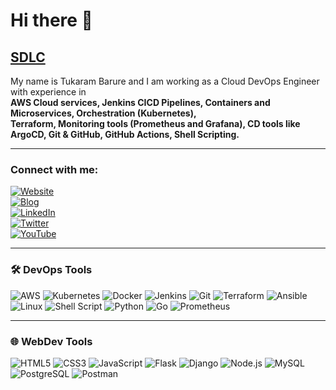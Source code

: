 # Hi there 👋


## [SDLC](#)

My name is Tukaram Barure and I am working as a Cloud DevOps Engineer with experience in  
**AWS Cloud services, Jenkins CICD Pipelines, Containers and Microservices, Orchestration (Kubernetes),**  
**Terraform, Monitoring tools (Prometheus and Grafana), CD tools like ArgoCD, Git & GitHub, GitHub Actions, Shell Scripting.**

---

### Connect with me:

[![Website](https://img.shields.io/badge/yourwebsite.com-down-red)](https://yourwebsite.com)  
[![Blog](https://img.shields.io/badge/blog.yourwebsite.com-down-red)](https://blog.yourwebsite.com)  
[![LinkedIn](https://img.shields.io/badge/Ajay%20Tekam-blue?style=flat&logo=linkedin)](https://linkedin.com/in/yourprofile)  
[![Twitter](https://img.shields.io/twitter/follow/yourhandle?style=social)](https://twitter.com/yourhandle)  
[![YouTube](https://img.shields.io/youtube/channel/subscribers/YOURCHANNELID?style=social)](https://youtube.com/yourchannel)

---

### 🛠️ DevOps Tools

![AWS](https://aws.amazon.com/)
![Kubernetes](https://img.shields.io/badge/Kubernetes-%23326CE5.svg?style=flat&logo=kubernetes)
![Docker](https://img.shields.io/badge/Docker-%230db7ed.svg?style=flat&logo=docker)
![Jenkins](https://img.shields.io/badge/Jenkins-%23D24939.svg?style=flat&logo=jenkins)
![Git](https://img.shields.io/badge/Git-%23F05032.svg?style=flat&logo=git)
![Terraform](https://developer.hashicorp.com/terraform)
![Ansible](https://img.shields.io/badge/Ansible-%231A1918.svg?style=flat&logo=ansible)
![Linux](https://img.shields.io/badge/Linux-%23FCC624.svg?style=flat&logo=linux)
![Shell Script](https://img.shields.io/badge/Shell-%23121011.svg?style=flat&logo=gnu-bash)
![Python](https://img.shields.io/badge/Python-%233776AB.svg?style=flat&logo=python)
![Go](https://img.shields.io/badge/Go-%2300ADD8.svg?style=flat&logo=go)
![Prometheus](https://img.shields.io/badge/Prometheus-%23E6522C.svg?style=flat&logo=prometheus)

---

### 🌐 WebDev Tools

![HTML5](https://img.shields.io/badge/HTML5-%23E34F26.svg?style=flat&logo=html5)
![CSS3](https://img.shields.io/badge/CSS3-%231572B6.svg?style=flat&logo=css3)
![JavaScript](https://img.shields.io/badge/JavaScript-%23F7DF1E.svg?style=flat&logo=javascript)
![Flask](https://img.shields.io/badge/Flask-%23000.svg?style=flat&logo=flask)
![Django](https://img.shields.io/badge/Django-%23092E20.svg?style=flat&logo=django)
![Node.js](https://img.shields.io/badge/Node.js-%23339933.svg?style=flat&logo=node.js)
![MySQL](https://img.shields.io/badge/MySQL-%234479A1.svg?style=flat&logo=mysql)
![PostgreSQL](https://img.shields.io/badge/PostgreSQL-%23316192.svg?style=flat&logo=postgresql)
![Postman](https://img.shields.io/badge/Postman-%23FF6C37.svg?style=flat&logo=postman)




<!--
**Tukarambarure/Tukarambarure** is a ✨ _special_ ✨ repository because its `README.md` (this file) appears on your GitHub profile.

Here are some ideas to get you started:

- 🔭 I’m currently working on ...
- 🌱 I’m currently learning ...
- 👯 I’m looking to collaborate on ...
- 🤔 I’m looking for help with ...
- 💬 Ask me about ...
- 📫 How to reach me: ...
- 😄 Pronouns: ...
- ⚡ Fun fact: ...
-->
